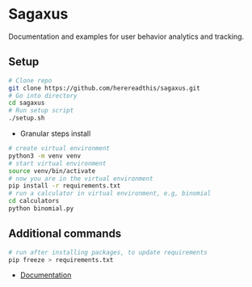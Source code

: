 # Sagaxus

Documentation and examples for user behavior analytics and tracking.

## Setup

```bash
# Clone repo
git clone https://github.com/herereadthis/sagaxus.git
# Go into directory
cd sagaxus
# Run setup script
./setup.sh
```

* Granular steps install

```bash
# create virtual environment
python3 -m venv venv
# start virtual environment
source venv/bin/activate
# now you are in the virtual environment
pip install -r requirements.txt
# run a calculator in virtual environment, e.g, binomial
cd calculators
python binomial.py
```

## Additional commands

```bash
# run after installing packages, to update requirements
pip freeze > requirements.txt
```

* [Documentation](https://github.com/herereadthis/sagaxus/tree/master/docs)

